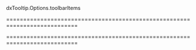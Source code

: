 <!--id-->dxTooltip.Options.toolbarItems<!--/id-->
===========================================================================
<!--hidden--><!--/hidden-->
===========================================================================

